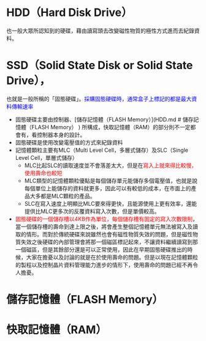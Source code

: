# HDD（Hard Disk Drive）
也一般大眾所認知到的硬碟，藉由讀寫頭去改變磁性物質的極性方式進而去紀錄資料。

# SSD（Solid State Disk or Solid State Drive），
也就是一般所稱的「固態硬碟」。<font color="blue">採購固態硬碟時，通常盒子上標記的都是最大資料傳輸速率</font>
- 固態硬碟主要由控制器、[儲存記憶體（FLASH Memory）](HDD.md # 儲存記憶體（FLASH Memory）
 ) 所構成，快取記憶體（RAM）的部分則不一定都會有，看控制器本身的設計。
- 固態硬碟是使用改變電壓值的方式來紀錄資料
- 記憶體顆粒主要有MLC（Multi Level Cell，多層式儲存）及SLC（Single Level Cell，單層式儲存）
    - MLC比起SLC的讀取速度並不會落差太大，但是在<font color="red">寫入上就來得比較慢，使用壽命也較短</font>
    - MLC類型的記憶體顆粒優點是每個儲存單元能儲存多個電壓值，也就是說每個單位上能儲存的資料就更多，因此可以有較低的成本，在市面上的產品大多都是MLC顆粒的產品。
    - SLC在寫入速度上明顯比MLC要來得更快，且能源使用上更有效率，還能提供比MLC更多次的反覆資料寫入次數，但是單價較高。
- <font color="red">固態硬碟的一個儲存槽以4KB作為單位，每個儲存槽有固定的寫入次數限制</font>，當一個儲存槽的壽命到達上限之後，將會產生整個記憶體單元無法被寫入及讀取的情形。而對於傳統硬碟來說雖然也會有磁性物質失效的問題，但是磁性物質失效之後硬碟的內部管理會將那一個磁區標記起來，不讓資料繼續讀寫到那一個磁區，但是其餘部分還是可以正常使用，因此在早期固態硬碟推出的時候，大家在擔憂以及討論的就是在於使用壽命的問題。但是以現在記憶體顆粒的製程以及控制晶片資料管理能力進步的情形下，使用壽命的問題已經不再令人擔憂。

# 儲存記憶體（FLASH Memory）


# 快取記憶體（RAM）